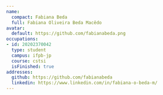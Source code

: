 ```yaml
---
name:
  compact: Fabiana Beda
  full: Fabiana Oliveira Beda Macêdo
avatar:
  default: https://github.com/fabianabeda.png
occupations:
- id: 20202370042
  type: student
  campus: ifpb-jp
  course: cstsi
  isFinished: true
addresses:
  github: https://github.com/fabianabeda
  linkedin: https://www.linkedin.com/in/fabiana-o-beda-m/
---
```

